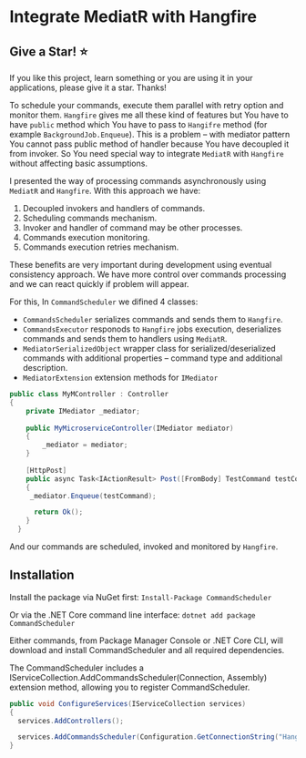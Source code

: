 # Integrate MediatR with Hangfire

## Give a Star! :star:
If you like this project, learn something or you are using it in your applications, please give it a star. Thanks!

To schedule your commands, execute them parallel with retry option and monitor them. `Hangfire` gives me all these kind of features but You have to have `public` method which You have to pass to `Hangifre` method (for example `BackgroundJob.Enqueue`). This is a problem – with mediator pattern You cannot pass public method of handler because You have decoupled it from invoker. So You need special way to integrate `MediatR` with `Hangfire` without affecting basic assumptions.

I presented the way of processing commands asynchronously using `MediatR` and `Hangfire`. With this approach we have:
1. Decoupled invokers and handlers of commands.
2. Scheduling commands mechanism.
3. Invoker and handler of command may be other processes.
4. Commands execution monitoring.
5. Commands execution retries mechanism.

These benefits are very important during development using eventual consistency approach. We have more control over commands processing and we can react quickly if problem will appear.

For this, In `CommandScheduler` we difined 4 classes:
* `CommandsScheduler`  serializes commands and sends them to `Hangfire`.
* `CommandsExecutor`  responods to `Hangfire` jobs execution, deserializes commands and sends them to handlers using `MediatR`.
* `MediatorSerializedObject`  wrapper class for serialized/deserialized commands with additional properties – command type and additional description.
*  `MediatorExtension` extension methods for `IMediator`

```csharp
public class MyMController : Controller
{
    private IMediator _mediator;
    
    public MyMicroserviceController(IMediator mediator)
    {
        _mediator = mediator;
    }
    
    [HttpPost]
    public async Task<IActionResult> Post([FromBody] TestCommand testCommand)
    {
     _mediator.Enqueue(testCommand);

      return Ok();
    }
  }
```
And our commands are scheduled, invoked and monitored by `Hangfire`.

## Installation

Install the package via NuGet first:
`Install-Package CommandScheduler`

Or via the .NET Core command line interface:
`dotnet add package CommandScheduler`

Either commands, from Package Manager Console or .NET Core CLI, will download and install CommandScheduler and all required dependencies.

The CommandScheduler includes a IServiceCollection.AddCommandsScheduler(Connection, Assembly) extension method, allowing you to register CommandScheduler.

```csharp
public void ConfigureServices(IServiceCollection services)
{
  services.AddControllers();

  services.AddCommandsScheduler(Configuration.GetConnectionString("HangfireConnection"), typeof(Startup));
}
```
